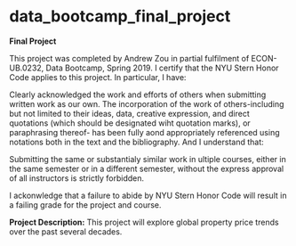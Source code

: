 # data_bootcamp_final_project

**Final Project** 

This project was completed by Andrew Zou in partial fulfilment of ECON-UB.0232, Data Bootcamp, Spring 2019. I certify that the NYU Stern Honor Code applies to this project. In particular, I have:

Clearly acknowledged the work and efforts of others when submitting written work as our own. The incorporation of the work of others-including but not limited to their ideas, data, creative expression, and direct quotations (which should be designated wiht quotation marks), or paraphrasing thereof- has been fully aond appropriately referenced using notations both in the text and the bibliography.
And I understand that:

Submitting the same or substantialy similar work in ultiple courses, either in the same semester or in a different semester, without the express approval of all instructors is strictly forbidden. 

I ackonwledge that a failure to abide by NYU Stern Honor Code will result in a failing grade for the project and course. 


**Project Description:**
This project will explore global property price trends over the past several decades. 
